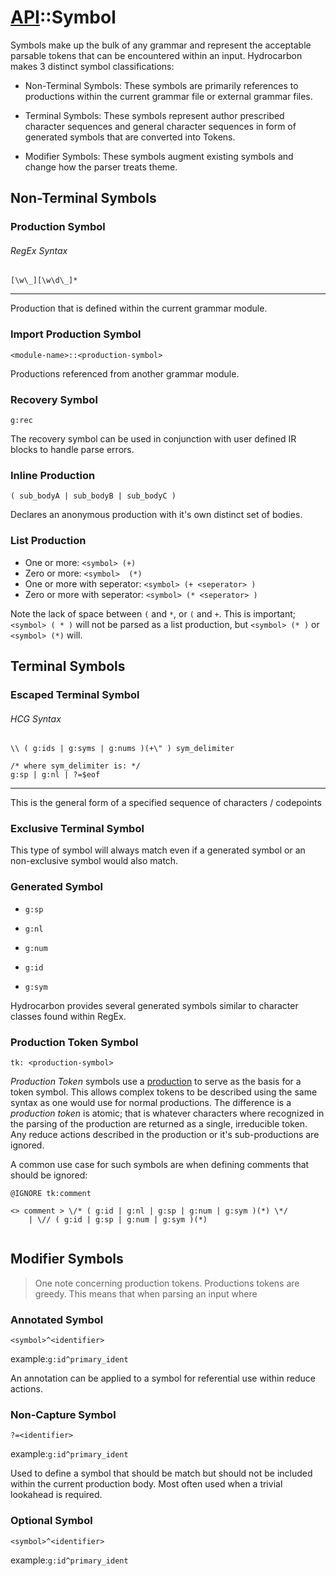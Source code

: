 # [API](./api.index.md)::Symbol

Symbols make up the bulk of any grammar and represent the acceptable parsable tokens that can be
encountered within an input. Hydrocarbon makes 3 distinct symbol classifications:

- Non-Terminal Symbols: 
These symbols are primarily references to productions within the current grammar file or
external grammar files. 

- Terminal Symbols:
These symbols represent author prescribed character sequences and general character sequences
in form of generated symbols that are converted into Tokens.

- Modifier Symbols:
These symbols augment existing symbols and change how the parser treats theme.


## Non-Terminal Symbols

### Production Symbol

###### RegEx Syntax
```regex
[\w\_][\w\d\_]*
```
----

Production that is defined within the current grammar module.

### Import Production Symbol

`<module-name>::<production-symbol>`

Productions referenced from another grammar module.

### Recovery Symbol

`g:rec` 

The recovery symbol can be used in conjunction with user defined IR blocks to handle
parse errors. 

### Inline Production

`( sub_bodyA | sub_bodyB | sub_bodyC )`

Declares an anonymous production with it's own distinct set 
of bodies. 


### List Production

- One or more: `<symbol> (+)` 
- Zero or more: `<symbol>  (*)` 
- One or more with seperator: `<symbol> (+ <seperator> )`
- Zero or more with seperator: `<symbol> (* <seperator> )`

Note the lack of space between `(` and `*`, or `(` and `+`. This is important; `<symbol> ( * )` will not
be parsed as a list production, but `<symbol> (* )` or `<symbol> (*)` will.

## Terminal Symbols

### Escaped Terminal Symbol

###### HCG Syntax
```
\\ ( g:ids | g:syms | g:nums )(+\" ) sym_delimiter

/* where sym_delimiter is: */
g:sp | g:nl | ?=$eof
```
----

This is the general form of a specified sequence of characters / codepoints

### Exclusive Terminal Symbol

This type of symbol will always match even if a generated symbol or an non-exclusive symbol would also match.

### Generated Symbol

- `g:sp`

- `g:nl`

- `g:num`

- `g:id`

- `g:sym`

Hydrocarbon provides several generated symbols similar to character classes found within RegEx. 

### Production Token Symbol

`tk: <production-symbol>`

*Production Token* symbols use a [production](./api.production.index.md) to serve as the basis for a token symbol. This allows complex tokens to be described using the same syntax as one would use for normal productions. The difference is a *production token* is atomic; that is whatever characters where recognized in the parsing of the production are returned as a single, irreducible token. Any reduce actions described in the production or it's sub-productions are ignored. 

A common use case for such symbols are when defining comments that should be ignored: 
```
@IGNORE tk:comment

<> comment > \/* ( g:id | g:nl | g:sp | g:num | g:sym )(*) \*/ 
    | \// ( g:id | g:sp | g:num | g:sym )(*)


```

## Modifier Symbols

> One note concerning production tokens. Productions tokens are greedy. This means that when parsing an input where 

### Annotated Symbol

`<symbol>^<identifier>`

example:`g:id^primary_ident`

An annotation can be applied to a symbol for referential use within reduce actions.

### Non-Capture Symbol

`?=<identifier>`

example:`g:id^primary_ident`

Used to define a symbol that should be match but should not be included within the current production body. Most often used when a trivial lookahead is required.

### Optional Symbol

`<symbol>^<identifier>`

example:`g:id^primary_ident`



